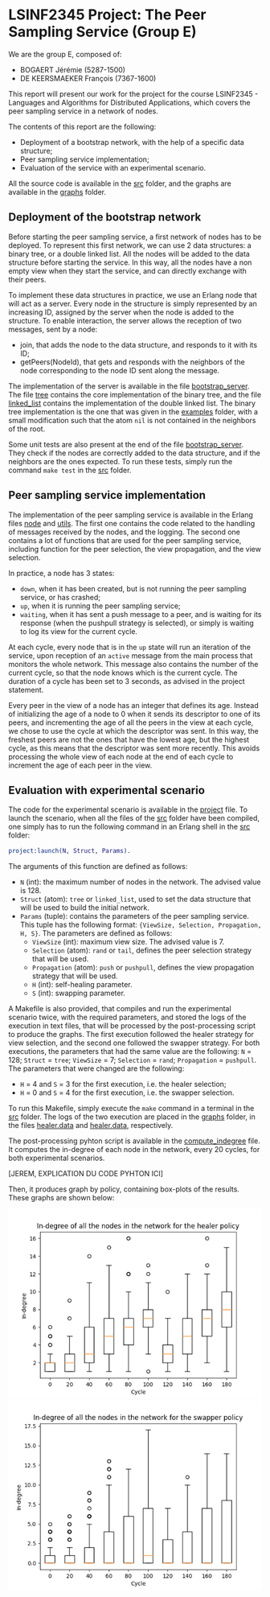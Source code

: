 # LSINF2345 Project: The Peer Sampling Service (Group E)

We are the group E, composed of:
- BOGAERT Jérémie (5287-1500)
- DE KEERSMAEKER François (7367-1600)

This report will present our work for the project for the course LSINF2345 -
Languages and Algorithms for Distributed Applications,
which covers the peer sampling service in a network of nodes.

The contents of this report are the following:
- Deployment of a bootstrap network, with the help of a specific data structure;
- Peer sampling service implementation;
- Evaluation of the service with an experimental scenario.

All the source code is available in the [src](src/) folder,
and the graphs are available in the [graphs](graphs/) folder.


## Deployment of the bootstrap network

Before starting the peer sampling service, a first network of nodes has to be deployed.
To represent this first network, we can use 2 data structures: a binary tree, or a double linked list.
All the nodes will be added to the data structure before starting the service.
In this way, all the nodes have a non empty view when they start the service,
and can directly exchange with their peers.

To implement these data structures in practice, we use an Erlang node that will act as a server.
Every node in the structure is simply represented by an increasing ID,
assigned by the server when the node is added to the structure.
To enable interaction, the server allows the reception of two messages, sent by a node:
- join, that adds the node to the data structure, and responds to it with its ID;
- getPeers(NodeId), that gets and responds with the neighbors of the node
corresponding to the node ID sent along the message.

The implementation of the server is available in the file [bootstrap_server](src/bootstrap_server.erl).
The file [tree](src/tree.erl) contains the core implementation of the binary tree,
and the file [linked_list](src/linked_list.erl) contains the implementation of the
double linked list.
The binary tree implementation is the one that was given in the [examples](examples/) folder,
with a small modification such that the atom `nil` is not contained in the neighbors of the root.

Some unit tests are also present at the end of the file [bootstrap_server](src/bootstrap_server.erl).
They check if the nodes are correctly added to the data structure,
and if the neighbors are the ones expected.
To run these tests, simply run the command `make test` in the [src](src/) folder.


## Peer sampling service implementation

The implementation of the peer sampling service is available in the Erlang files
[node](src/node.erl) and [utils](src/utils.erl).
The first one contains the code related to the handling of messages received by
the nodes, and the logging.
The second one contains a lot of functions that are used for the peer sampling service,
including function for the peer selection, the view propagation, and the view selection.

In practice, a node has 3 states:
- `down`, when it has been created, but is not running the peer sampling service,
or has crashed;
- `up`, when it is running the peer sampling service;
- `waiting`, when it has sent a push message to a peer, and is waiting for its response
(when the pushpull strategy is selected), or simply is waiting to log its view for the current cycle.

At each cycle, every node that is in the `up` state will run an iteration of the service,
upon reception of an `active` message from the main process that monitors the whole network.
This message also contains the number of the current cycle,
so that the node knows which is the current cycle.
The duration of a cycle has been set to 3 seconds, as advised in the project statement.

Every peer in the view of a node has an integer that defines its age.
Instead of initializing the age of a node to 0 when it sends its descriptor to one of its peers,
and incrementing the age of all the peers in the view at each cycle,
we chose to use the cycle at which the descriptor was sent.
In this way, the freshest peers are not the ones that have the lowest age, but the highest cycle,
as this means that the descriptor was sent more recently.
This avoids processing the whole view of each node at the end of each cycle
to increment the age of each peer in the view.


## Evaluation with experimental scenario

The code for the experimental scenario is available in the [project](src/project.erl) file.
To launch the scenario, when all the files of the [src](src/) folder have been compiled,
one simply has to run the following command in an Erlang shell in the [src](src/) folder:
```erlang
project:launch(N, Struct, Params).
```
The arguments of this function are defined as follows:
- `N` (int): the maximum number of nodes in the network. The advised value is 128.
- `Struct` (atom): `tree` or `linked_list`, used to set the data structure that will be used to build the initial network.
- `Params` (tuple): contains the parameters of the peer sampling service.
This tuple has the following format: `{ViewSize, Selection, Propagation, H, S}`.
The parameters are defined as follows:
  - `ViewSize` (int): maximum view size. The advised value is 7.
  - `Selection` (atom): `rand` or `tail`, defines the peer selection strategy that will be used.
  - `Propagation` (atom): `push` or `pushpull`, defines the view propagation strategy that will be used.
  - `H` (int): self-healing parameter.
  - `S` (int): swapping parameter.


A Makefile is also provided, that compiles and run the experimental scenario twice,
with the required parameters, and stored the logs of the execution in text files,
that will be processed by the post-processing script to produce the graphs.
The first execution followed the healer strategy for view selection, and the second one
followed the swapper strategy.
For both executions, the parameters that had the same value are the following:
`N` = 128; `Struct` = `tree`; `ViewSize` = 7; `Selection` = `rand`; `Propagation` = `pushpull`.
The parameters that were changed are the following:
- `H` = 4 and `S` = 3 for the first execution, i.e. the healer selection;
- `H` = 0 and `S` = 4 for the first execution, i.e. the swapper selection.

To run this Makefile, simply execute the `make` command in a terminal in the [src](src/) folder. The logs of the two execution are placed in the [graphs](results/) folder,
in the files [healer.data](results/healer.data) and [healer.data](results/swapper.data), respectively.

The post-processing pyhton script is available in the [compute_indegree](src/compute_indegree.py) file.
It computes the in-degree of each node in the network, every 20 cycles, for both
experimental scenarios.

[JEREM, EXPLICATION DU CODE PYHTON ICI]

Then, it produces graph by policy, containing box-plots of the results.
These graphs are shown below:

![graph](graphs/healer.png)
![graph](graphs/swapper.png)
